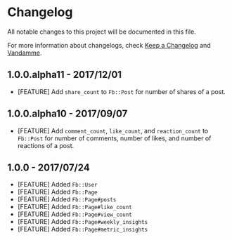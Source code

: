 # Changelog

All notable changes to this project will be documented in this file.

For more information about changelogs, check
[Keep a Changelog](http://keepachangelog.com) and
[Vandamme](http://tech-angels.github.io/vandamme).

## 1.0.0.alpha11  - 2017/12/01

* [FEATURE] Add `share_count` to `Fb::Post` for number of shares of a post.

## 1.0.0.alpha10  - 2017/09/07

* [FEATURE] Add `comment_count`, `like_count`, and `reaction_count` to `Fb::Post` for number of comments, number of likes, and number of reactions of a post.

## 1.0.0  - 2017/07/24

* [FEATURE] Added `Fb::User`
* [FEATURE] Added `Fb::Page`
* [FEATURE] Added `Fb::Page#posts`
* [FEATURE] Added `Fb::Page#like_count`
* [FEATURE] Added `Fb::Page#view_count`
* [FEATURE] Added `Fb::Page#weekly_insights`
* [FEATURE] Added `Fb::Page#metric_insights`
